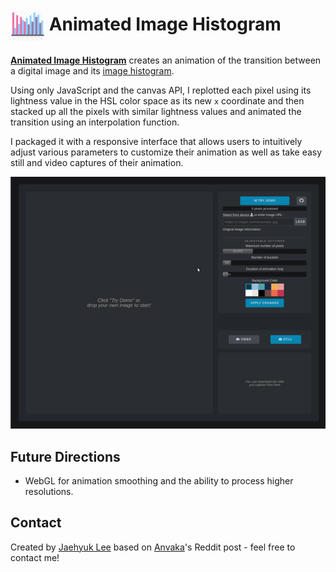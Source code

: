 # <a href="https://jaehyuk-lee.com/animated-image-histogram/"><img src="./assets/favicon.png" alt="Histogram Logo" title="Go to Animated Image Histogram" height="55" align="center"></a> Animated Image Histogram

**[Animated Image Histogram](https://jaehyuk-lee.com/animated-image-histogram/ "Go to Animated Image Histogram")** creates an animation of the transition between a digital image and its [image histogram](https://en.wikipedia.org/wiki/Image_histogram).

Using only JavaScript and the canvas API, I replotted each pixel using its lightness value in the HSL color space as its new `x` coordinate and then stacked up all the pixels with similar lightness values and animated the transition using an interpolation function.

I packaged it with a responsive interface that allows users to intuitively adjust various parameters to customize their animation as well as take easy still and video captures of their animation.

![Demo gif](./assets/demo1.gif)


## Future Directions
* WebGL for animation smoothing and the ability to process higher resolutions.

## Contact
Created by [Jaehyuk Lee](mailto:jhlumd@gmail.com) based on [Anvaka](https://github.com/anvaka/gauss-distribution)'s Reddit post - feel free to contact me!